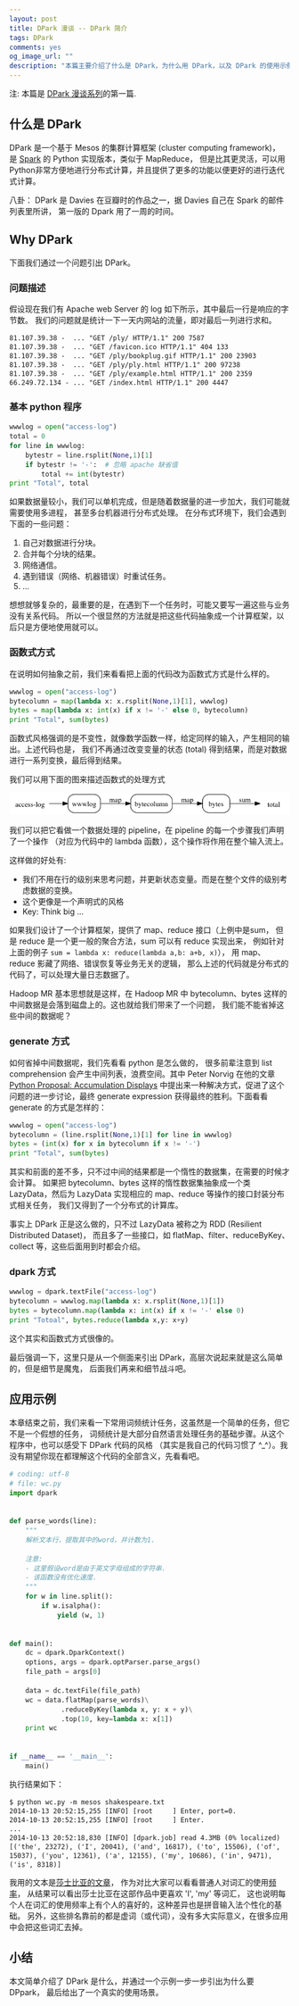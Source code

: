 ```yaml
---
layout: post
title: DPark 漫谈 -- DPark 简介
tags: DPark
comments: yes
og_image_url: ""
description: "本篇主要介绍了什么是 DPark，为什么用 DPark，以及 DPark 的使用示例"
---
```


注: 本篇是 [DPark 漫谈系列](/2014/08/05/dpark/)的第一篇.

## 什么是 DPark

DPark 是一个基于 Mesos 的集群计算框架 (cluster computing framework)，
是 [Spark](http://spark.apache.org/) 的 Python 实现版本，类似于 MapReduce，
但是比其更灵活，可以用Python非常方便地进行分布式计算，并且提供了更多的功能以便更好的进行迭代式计算。

八卦： DPark 是 Davies 在豆瓣时的作品之一，据 Davies 自己在 Spark 的邮件列表里所讲，
第一版的 Dpark 用了一周的时间。

## Why DPark

下面我们通过一个问题引出 DPark。

### 问题描述

假设现在我们有 Apache web Server 的 log 如下所示，其中最后一行是响应的字节数。
我们的问题就是统计一下一天内网站的流量，即对最后一列进行求和。

```
81.107.39.38 -  ... "GET /ply/ HTTP/1.1" 200 7587
81.107.39.38 -  ... "GET /favicon.ico HTTP/1.1" 404 133
81.107.39.38 -  ... "GET /ply/bookplug.gif HTTP/1.1" 200 23903
81.107.39.38 -  ... "GET /ply/ply.html HTTP/1.1" 200 97238
81.107.39.38 -  ... "GET /ply/example.html HTTP/1.1" 200 2359
66.249.72.134 - ... "GET /index.html HTTP/1.1" 200 4447
```

### 基本 python 程序

``` python
wwwlog = open("access-log")
total = 0
for line in wwwlog:
    bytestr = line.rsplit(None,1)[1]
    if bytestr != '-':  # 忽略 apache 缺省值
        total += int(bytestr)
print "Total", total
```

如果数据量较小，我们可以单机完成，但是随着数据量的进一步加大，我们可能就需要使用多进程，
甚至多台机器进行分布式处理。 在分布式环境下，我们会遇到下面的一些问题：

1. 自己对数据进行分块。
2. 合并每个分块的结果。
3. 网络通信。
4. 遇到错误（网络、机器错误）时重试任务。
5. ...

想想就够复杂的，最重要的是，在遇到下一个任务时，可能又要写一遍这些与业务没有关系代码。
所以一个很显然的方法就是把这些代码抽象成一个计算框架，以后只是方便地使用就可以。

### 函数式方式

在说明如何抽象之前，我们来看看把上面的代码改为函数式方式是什么样的。

``` python
wwwlog = open("access-log")
bytecolumn = map(lambda x: x.rsplit(None,1)[1], wwwlog)
bytes = map(lambda x: int(x) if x != '-' else 0, bytecolumn)
print "Total", sum(bytes)
```

函数式风格强调的是不变性，就像数学函数一样，给定同样的输入，产生相同的输出。上述代码也是，
我们不再通过改变变量的状态 (total) 得到结果，而是对数据进行一系列变换，最后得到结果。

我们可以用下面的图来描述函数式的处理方式

![pipeline](/img/dpark/pipeline.png)

我们可以把它看做一个数据处理的 pipeline，在 pipeline 的每一个步骤我们声明了一个操作
（对应为代码中的 lambda 函数），这个操作将作用在整个输入流上。

这样做的好处有:

  - 我们不用在行的级别来思考问题，并更新状态变量。而是在整个文件的级别考虑数据的变换。
  - 这个更像是一个声明式的风格
  - Key: Think big ...

如果我们设计了一个计算框架，提供了 map、reduce 接口（上例中是sum，
但是 reduce 是一个更一般的聚合方法，sum 可以有 reduce 实现出来，
例如针对上面的例子 `sum = lambda x: reduce(lambda a,b: a+b, x)`），
用 map、reduce 影藏了网络、错误恢复等业务无关的逻辑，
那么上述的代码就是分布式的代码了，可以处理大量日志数据了。

Hadoop MR 基本思想就是这样，在 Hadoop MR 中 bytecolumn、bytes
这样的中间数据是会落到磁盘上的。这也就给我们带来了一个问题，
我们能不能省掉这些中间的数据呢？

### generate 方式

如何省掉中间数据呢，我们先看看 python 是怎么做的，
很多前辈注意到 list comprehension 会产生中间列表，浪费空间。其中
Peter Norvig 在他的文章 [Python Proposal: Accumulation Displays](http://norvig.com/pyacc.html)
中提出来一种解决方式，促进了这个问题的进一步讨论，最终 generate expression
获得最终的胜利。下面看看 generate 的方式是怎样的：

``` python
wwwlog = open("access-log")
bytecolumn = (line.rsplit(None,1)[1] for line in wwwlog)
bytes = (int(x) for x in bytecolumn if x != '-')
print "Total", sum(bytes)
```

其实和前面的差不多，只不过中间的结果都是一个惰性的数据集，在需要的时候才会计算。
如果把 bytecolumn、bytes 这样的惰性数据集抽象成一个类 LazyData，然后为
LazyData 实现相应的 map、reduce 等操作的接口封装分布式相关任务，
我们又得到了一个分布式的计算库。

事实上 DPark 正是这么做的，只不过 LazyData 被称之为 RDD (Resilient Distributed Dataset)，
而且多了一些接口，如 flatMap、filter、reduceByKey、collect 等，这些后面用到时都会介绍。

### dpark 方式

``` python
wwwlog = dpark.textFile("access-log")
bytecolumn = wwwlog.map(lambda x: x.rsplit(None,1)[1])
bytes = bytecolumn.map(lambda x: int(x) if x != '-' else 0)
print "Totoal", bytes.reduce(lambda x,y: x+y)
```

这个其实和函数式方式很像的。

最后强调一下，这里只是从一个侧面来引出 DPark，高层次说起来就是这么简单的，但是细节是魔鬼，
后面我们再来和细节战斗吧。

## 应用示例

本章结束之前，我们来看一下常用词频统计任务，这虽然是一个简单的任务，但它不是一个假想的任务，
词频统计是大部分自然语言处理任务的基础步骤。从这个程序中，也可以感受下 DPark 代码的风格
（其实是我自己的代码习惯了 ^_^）。我没有期望你现在都理解这个代码的全部含义，先看看吧。

``` python
# coding: utf-8
# file: wc.py
import dpark


def parse_words(line):
    """
    解析文本行，提取其中的word，并计数为1.

    注意:
    - 这里假设word是由于英文字母组成的字符串.
    - 该函数没有优化速度.
    """
    for w in line.split():
        if w.isalpha():
            yield (w, 1)


def main():
    dc = dpark.DparkContext()
    options, args = dpark.optParser.parse_args()
    file_path = args[0]

    data = dc.textFile(file_path)
    wc = data.flatMap(parse_words)\
             .reduceByKey(lambda x, y: x + y)\
             .top(10, key=lambda x: x[1])
    print wc


if __name__ == '__main__':
    main()
```

执行结果如下：

```
$ python wc.py -m mesos shakespeare.txt
2014-10-13 20:52:15,255 [INFO] [root     ] Enter, port=0.
2014-10-13 20:52:15,255 [INFO] [root     ] Enter.
...
2014-10-13 20:52:18,830 [INFO] [dpark.job] read 4.3MB (0% localized)
[('the', 23272), ('I', 20041), ('and', 16817), ('to', 15506), ('of', 15037), ('you', 12361), ('a', 12155), ('my', 10686), ('in', 9471), ('is', 8318)]
```

我用的文本是[莎士比亚的文章](http://norvig.com/ngrams/shakespeare.txt)，
作为对比大家可以看看普通人对词汇的使用[频率](http://norvig.com/mayzner.html)，
从结果可以看出莎士比亚在这部作品中更喜欢 'I', 'my' 等词汇，
这也说明每个人在词汇的使用频率上有个人的喜好的，这种差异也是拼音输入法个性化的基础。
另外，这些排名靠前的都是虚词（或代词），没有多大实际意义，在很多应用中会把这些词汇去掉。

## 小结

本文简单介绍了 DPark 是什么，并通过一个示例一步一步引出为什么要 DPpark，
最后给出了一个真实的使用场景。